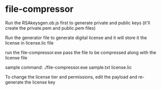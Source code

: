# file-compressor

Run the RSAkeysgen.ob.js first to generate private and public keys
(it'll create the private.pem and public.pem files)

Run the generator file to generate digital license and it will store it the license in license.lic file

run the file-compressor.exe pass the file to be compressed along with the license file

sample command:   ./file-compressor.exe sample.txt license.lic

To change the license tier and permissions, edit the payload and re-generate the license key
